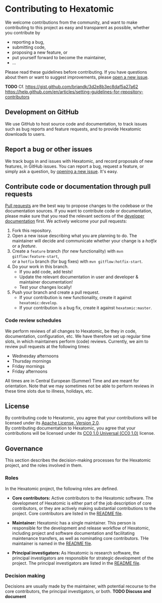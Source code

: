 # Contributing to Hexatomic

We welcome contributions from the community, and want to make contributing to this project as easy and transparent as possible, whether you contribute by

- reporting a bug,
- submitting code,
- proposing a new feature, or
- put yourself forward to become the maintainer,
- ...

Please read these guidelines before contributing.
If you have questions about them or want to suggest improvements, please [open a new issue](https://github.com/hexatomic/hexatomic/issues/new).

**TODO** Cf. https://gist.github.com/briandk/3d2e8b3ec8daf5a27a62 
https://help.github.com/en/articles/setting-guidelines-for-repository-contributors

## Development on GitHub

We use GitHub to host source code and documentation, to track issues such as bug reports and feature requests, and to provide Hexatomic downloads to users.

## Report a bug or other issues

We track bugs in and issues with Hexatomic, and record proposals of new features, in GitHub issues.
You can report a bug, request a feature, or simply ask a question, by [opening a new issue](https://github.com/hexatomic/hexatomic/issues/new).
It's easy.

## Contribute code or documentation through pull requests

[Pull requests](https://help.github.com/en/articles/github-glossary#pull-request) are the best way to propose changes to the codebase or the documentation sources. If you want to contribute code or documentation, please make sure that you read the relevant sections of the [developer documentation](https://hexatomic.github.io/hexatomic/v0.1.0/dev/) first. We actively welcome your pull requests:

1. Fork this repository.
1. Open a new issue describing what you are planning to do. The maintainer will decide and communicate whether your change is a *hotfix* or a *feature*.
1. Create a `feature` branch (for new functionality) with `mvn gitflow:feature-start`,  
or a `hotfix` branch (for bug fixes) with `mvn gitflow:hotfix-start`.
1. Do your work in this branch.
    - If you add code, add tests!
    - Update the relevant documentation in user and developer & maintainer documentation!
    - Test your changes locally!
3. Push your branch and create a pull request.  
    - If your contribution is new functionality, create it against `hexatomic:develop`.
    - If your contribution is a bug fix, create it against `hexatomic:master`.

### Code review schedules

We perform reviews of all changes to Hexatomic, be they in code, documentation, configuration, etc.
We have therefore set up regular time slots, in which maintainers perform (code) reviews.
Currently, we aim to review pull requests at the following times:
- Wednesday afternoons
- Thursday mornings
- Friday mornings
- Friday afternoons
  
All times are in Central European (Summer) Time and are meant for orientation. Note that we may sometimes not be able to perform reviews in these time slots due to illness, holidays, etc.

## License

By contributing code to Hexatomic, you agree that your contributions will be licensed under its [Apache License, Version 2.0](LICENSE).  
By contributing documentation to Hexatomic, you agree that your contributions will be licensed under its [CC0 1.0 Universal (CC0 1.0)](https://creativecommons.org/publicdomain/zero/1.0/legalcode) license.

## Governance

This section describes the decision-making processes for the Hexatomic project, and the roles involved in them.

### Roles

In the Hexatomic project, the following roles are defined.

- **Core contributors:** Active contributors to the Hexatomic software. The development of Hexatomic is either part of the job description of core contributors, or they are actively making substantial contributions to the project. Core contributors are listed in the [README file](README.md).

- **Maintainer:** Hexatomic has a single maintainer. This person is responsible for the development and release workflow of Hexatomic, including project and software documentation and facilitating maintenance transfers, as well as nominating core contributors. THe maintainer is named in the [README file](README.md).

- **Principal investigators:** As Hexatomic is research software, the principal investigators are responsible for strategic development of the project. The principal investigators are listed in the [README file](README.md).

### Decision making

Decisions are usually made by the maintainer, with potential recourse to the core contributors, the principal investigators, or both. **TODO Discuss and document**
